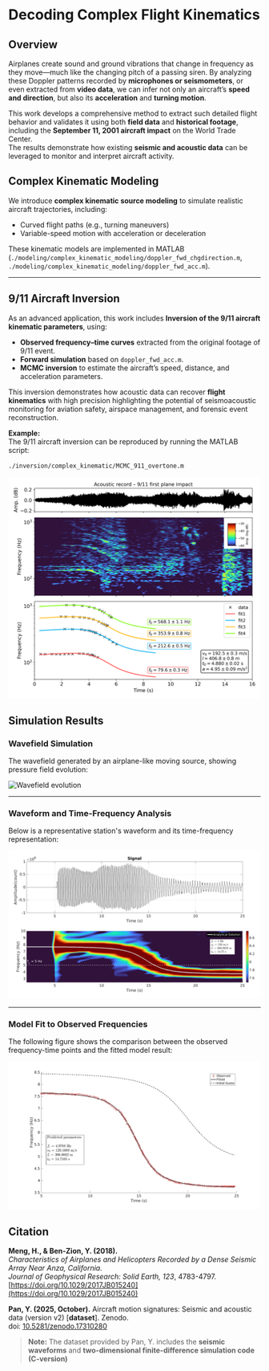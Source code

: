 # Decoding Complex Flight Kinematics 
## Overview

Airplanes create sound and ground vibrations that change in frequency as they move—much like the changing pitch of a passing siren.  By analyzing these Doppler patterns recorded by **microphones or seismometers**, or even extracted from **video data**, we can infer not only an aircraft’s **speed and direction**, but also its **acceleration** and **turning motion**.  


This work develops a comprehensive method to extract such detailed flight behavior and validates it using both **field data** and **historical footage**, including the **September 11, 2001 aircraft impact** on the World Trade Center.  
The results demonstrate how existing **seismic and acoustic data** can be leveraged to monitor and interpret aircraft activity.


## Complex Kinematic Modeling

We introduce **complex kinematic source modeling** to simulate realistic aircraft trajectories, including:

- Curved flight paths (e.g., turning maneuvers)
- Variable-speed motion with acceleration or deceleration

These kinematic models are implemented in MATLAB (`./modeling/complex_kinematic_modeling/doppler_fwd_chgdirection.m`, `./modeling/complex_kinematic_modeling/doppler_fwd_acc.m`).

---

## 9/11 Aircraft Inversion

As an advanced application, this work includes **Inversion of the 9/11 aircraft kinematic parameters**, using:

- **Observed frequency–time curves** extracted from the original footage of 9/11 event.
- **Forward simulation** based on `doppler_fwd_acc.m`.
- **MCMC inversion** to estimate the aircraft’s speed, distance, and acceleration parameters.

This inversion demonstrates how acoustic data can recover **flight kinematics** with high precision highlighting the potential of seismoacoustic monitoring for aviation safety, airspace management, and forensic event reconstruction.

**Example:**  
The 9/11 aircraft inversion can be reproduced by running the MATLAB script:

```bash
./inversion/complex_kinematic/MCMC_911_overtone.m
```

![911](data/inversion_911.png)


## Simulation Results

###  Wavefield Simulation

The wavefield generated by an airplane-like moving source, showing pressure field evolution:

![Wavefield evolution](modeling/FD2D/output/frames/wavefield.gif)

---

###  Waveform and Time-Frequency Analysis

Below is a representative station's waveform and its time-frequency representation:

![Time-Frequency Analysis](modeling/FD2D/output/tf.jpg)

---

### Model Fit to Observed Frequencies

The following figure shows the comparison between the observed frequency-time points and the fitted model result:

![Model Fit](inversion/modelfit.jpg)



## Citation

**Meng, H., & Ben-Zion, Y. (2018).**  
*Characteristics of Airplanes and Helicopters Recorded by a Dense Seismic Array Near Anza, California.*  
_Journal of Geophysical Research: Solid Earth, 123_, 4783-4797.  
[https://doi.org/10.1029/2017JB015240](https://doi.org/10.1029/2017JB015240)

**Pan, Y. (2025, October).** Aircraft motion signatures: Seismic and acoustic data (version v2) [**dataset**]. Zenodo.  
doi: [10.5281/zenodo.17310280](https://doi.org/10.5281/zenodo.17310280)  

> **Note:** The dataset provided by Pan, Y. includes the **seismic waveforms** and **two-dimensional finite-difference simulation code (C-version)**



